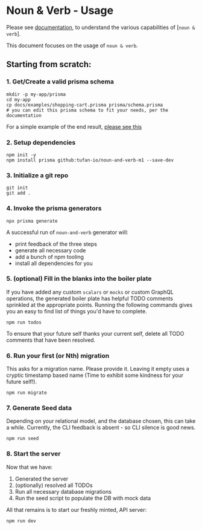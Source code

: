 # Noun & Verb - Usage
Please see [documentation](./documentation.md), to understand the various capabilities of [`noun & verb`].

This document focuses on the usage of `noun & verb`.

## Starting from scratch:

### 1. Get/Create a valid prisma schema

```
mkdir -p my-app/prisma
cd my-app
cp docs/examples/shopping-cart.prisma prisma/schema.prisma
# you can edit this prisma schema to fit your needs, per the documentation
```

For a simple example of the end result, [please see this](https://github.com/tufan-io/noun-and-verb-m1/commit/ffec7ffd5ed715fc8833e7902fb00ed7e0ca44a1#diff-ec7fec6905ef02f9e1fa34de781bf84e320232b5c3367743429ea49e4ed8ea38)

### 2. Setup dependencies
```
npm init -y
npm install prisma github:tufan-io/noun-and-verb-m1 --save-dev
```

### 3. Initialize a git repo
```
git init
git add .
```

### 4. Invoke the prisma generators

```
npx prisma generate
```

A successful run of `noun-and-verb` generator will:
 - print feedback of the three steps
 - generate all necessary code
 - add a bunch of npm tooling
 - install all dependencies for you


### 5. (optional) Fill in the blanks into the boiler plate
If you have added any custom `scalars` or `mocks` or custom GraphQL operations, 
the generated boiler plate has helpful TODO comments sprinkled at the appropriate
points. Running the following commands gives you an easy to find list of things
you'd have to complete.

```
npm run todos
```

To ensure that your future self thanks your current self, delete all TODO comments
that have been resolved.

### 6. Run your first (or Nth) migration
This asks for a migration name. Please provide it. Leaving it empty uses a cryptic
timestamp based name (Time to exhibit some kindness for your future self!).
```
npm run migrate
```

### 7. Generate Seed data
Depending on your relational model, and the database chosen, this can take a 
while. Currently, the CLI feedback is absent - so CLI silence is good news. 
```
npm run seed
```

### 8. Start the server
Now that we have:
1. Generated the server
2. (optionally) resolved all TODOs
3. Run all necessary database migrations
4. Run the seed script to populate the DB with mock data

All that remains is to start our freshly minted, API server:

```
npm run dev
```
